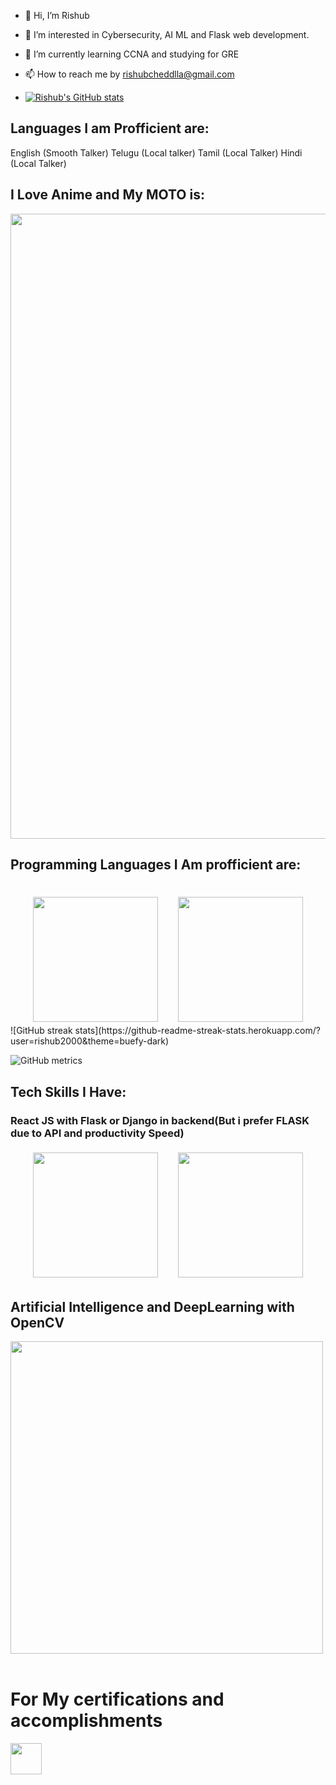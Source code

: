 - 👋 Hi, I’m Rishub
- 👀 I’m interested in Cybersecurity, AI ML and Flask web development.
- 🌱 I’m currently learning CCNA and studying for GRE
- 📫 How to reach me by rishubcheddlla@gmail.com

- [![Rishub's GitHub stats](https://github-readme-stats.vercel.app/api?username=rishub2000&show_icons=true&theme=radical)](https://github.com/rishub2000/github-readme-stats)

<h2>Languages I am Profficient are:</h2>
English (Smooth Talker)
Telugu (Local talker)
Tamil (Local Talker)
Hindi (Local Talker)
 <style>
  .container {
     display: flex;
     flex-wrap: wrap;
     padding: 5px;
     justify-content: space-evenly;
}
.item {
     margin: 5px;
}
  </style>
<h2>I Love Anime and My MOTO is:</h2>
<center>
  <img src="https://user-images.githubusercontent.com/54368593/114262415-7bef7b80-99fd-11eb-94f9-6d423ce2a01e.png" width="1000">
 </center>

<h2>Programming Languages I Am profficient are:</h2><br>
  <body>
 
  <div class = "container">
  <img src="https://user-images.githubusercontent.com/54368593/114263030-c4f4ff00-9a00-11eb-9cc1-9eef052a602c.png" height="200">
  <img src="https://user-images.githubusercontent.com/54368593/114262456-a8a39300-99fd-11eb-9e09-fc181999fa67.png" height="200">
  </div>
![GitHub streak stats](https://github-readme-streak-stats.herokuapp.com/?user=rishub2000&theme=buefy-dark)

![GitHub metrics](https://metrics.lecoq.io/rishub2000)  
  </body>
  
<h2>Tech Skills I Have:</h2>
<h3>React JS with Flask or Django in backend(But i prefer FLASK due to API and productivity Speed)</h3>
<div class = "container">
  <img src="https://user-images.githubusercontent.com/54368593/114262492-e43e5d00-99fd-11eb-8e5f-d37c96c98d08.png" height="200">

  <img src="https://user-images.githubusercontent.com/54368593/114262501-edc7c500-99fd-11eb-9d2c-16adb5e4ec00.png" height="200">
</div>
<h2>Artificial Intelligence and DeepLearning with OpenCV<br></h2>
<img src="https://user-images.githubusercontent.com/54368593/114262522-0afc9380-99fe-11eb-8799-614a3470a1b2.png" height="500"><br><br>
  
<h1>For My certifications and accomplishments</h1>
<a href="https://www.linkedin.com/in/rishub-cheddlla/" class="button">
<img src="https://user-images.githubusercontent.com/54368593/114262569-5a42c400-99fe-11eb-8044-9233fa28088a.png" height="50">
</a>

